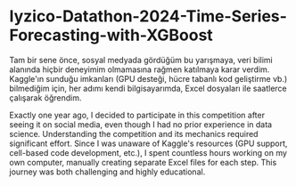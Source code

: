 # Iyzico-Datathon-2024-Time-Series-Forecasting-with-XGBoost

Tam bir sene önce, sosyal medyada gördüğüm bu yarışmaya, veri bilimi alanında hiçbir deneyimim olmamasına rağmen katılmaya karar verdim. Kaggle'ın sunduğu imkanları (GPU desteği, hücre tabanlı kod geliştirme vb.) bilmediğim için, her adımı kendi bilgisayarımda, Excel dosyaları ile saatlerce çalışarak öğrendim.

Exactly one year ago, I decided to participate in this competition after seeing it on social media, even though I had no prior experience in data science. Understanding the competition and its mechanics required significant effort. Since I was unaware of Kaggle's resources (GPU support, cell-based code development, etc.), I spent countless hours working on my own computer, manually creating separate Excel files for each step. This journey was both challenging and highly educational.
